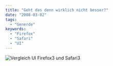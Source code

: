 ```yaml
---
title: "Geht das denn wirklich nicht besser?"
date: "2008-03-02"
tags:
  - "Generde"
keywords:
  - "Firefox"
  - "Safari"
  - "UI"
---
```


![Vergleich UI Firefox3 und Safari3](/img/codecandies/ff3safari3.png)
